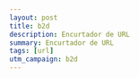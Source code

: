 ```yaml
---
layout: post
title: b2d
description: Encurtador de URL
summary: Encurtador de URL
tags: [url]
utm_campaign: b2d
---
```

